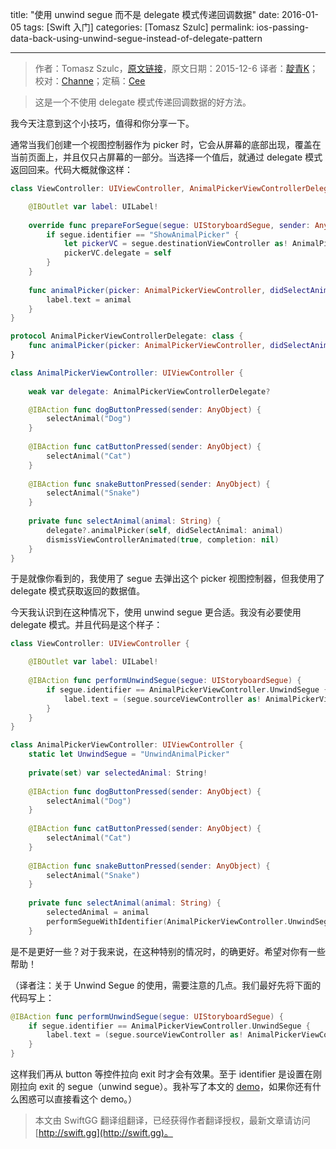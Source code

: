 title: "使用 unwind segue 而不是 delegate 模式传递回调数据"
date: 2016-01-05
tags: [Swift 入门]
categories: [Tomasz Szulc]
permalink: ios-passing-data-back-using-unwind-segue-instead-of-delegate-pattern

---
> 作者：Tomasz Szulc，[原文链接](http://szulctomasz.com/ios-passing-data-back-using-unwind-segue-instead-of-delegate-pattern/)，原文日期：2015-12-6
> 译者：[靛青K](http://blog.dianqk.org/)；校对：[Channe](http://www.jianshu.com/users/7a07113a6597/latest_articles)；定稿：[Cee](https://github.com/Cee)
  







<!--此处开始正文-->

> 这是一个不使用 delegate 模式传递回调数据的好方法。

我今天注意到这个小技巧，值得和你分享一下。

<!--more-->

通常当我们创建一个视图控制器作为 picker 时，它会从屏幕的底部出现，覆盖在当前页面上，并且仅只占屏幕的一部分。当选择一个值后，就通过 delegate 模式返回回来。代码大概就像这样：

```swift
class ViewController: UIViewController, AnimalPickerViewControllerDelegate {

    @IBOutlet var label: UILabel!
    
    override func prepareForSegue(segue: UIStoryboardSegue, sender: AnyObject?) {
        if segue.identifier == "ShowAnimalPicker" {
            let pickerVC = segue.destinationViewController as! AnimalPickerViewController
            pickerVC.delegate = self
        }
    }
    
    func animalPicker(picker: AnimalPickerViewController, didSelectAnimal animal: String) {
        label.text = animal
    }
}
```

```swift
protocol AnimalPickerViewControllerDelegate: class {
    func animalPicker(picker: AnimalPickerViewController, didSelectAnimal animal: String)
}

class AnimalPickerViewController: UIViewController {
    
    weak var delegate: AnimalPickerViewControllerDelegate?

    @IBAction func dogButtonPressed(sender: AnyObject) {
        selectAnimal("Dog")
    }
    
    @IBAction func catButtonPressed(sender: AnyObject) {
        selectAnimal("Cat")
    }
    
    @IBAction func snakeButtonPressed(sender: AnyObject) {
        selectAnimal("Snake")
    }
    
    private func selectAnimal(animal: String) {
        delegate?.animalPicker(self, didSelectAnimal: animal)
        dismissViewControllerAnimated(true, completion: nil)
    }
}
```

于是就像你看到的，我使用了 segue 去弹出这个 picker 视图控制器，但我使用了 delegate 模式获取返回的数据值。

今天我认识到在这种情况下，使用 unwind segue 更合适。我没有必要使用 delegate 模式。并且代码是这个样子：

```swift
class ViewController: UIViewController {

    @IBOutlet var label: UILabel!
    
    @IBAction func performUnwindSegue(segue: UIStoryboardSegue) {
        if segue.identifier == AnimalPickerViewController.UnwindSegue {
            label.text = (segue.sourceViewController as! AnimalPickerViewController).selectedAnimal
        }
    }
}
```

```swift
class AnimalPickerViewController: UIViewController {
    static let UnwindSegue = "UnwindAnimalPicker"
    
    private(set) var selectedAnimal: String!
    
    @IBAction func dogButtonPressed(sender: AnyObject) {
        selectAnimal("Dog")
    }
    
    @IBAction func catButtonPressed(sender: AnyObject) {
        selectAnimal("Cat")
    }
    
    @IBAction func snakeButtonPressed(sender: AnyObject) {
        selectAnimal("Snake")
    }
    
    private func selectAnimal(animal: String) {
        selectedAnimal = animal
        performSegueWithIdentifier(AnimalPickerViewController.UnwindSegue, sender: nil)
    }
```

是不是更好一些？对于我来说，在这种特别的情况时，的确更好。希望对你有一些帮助！

（译者注：关于 Unwind Segue 的使用，需要注意的几点。我们最好先将下面的代码写上：

```swift
@IBAction func performUnwindSegue(segue: UIStoryboardSegue) {
    if segue.identifier == AnimalPickerViewController.UnwindSegue {
        label.text = (segue.sourceViewController as! AnimalPickerViewController).selectedAnimal
    }
}
```

这样我们再从 button 等控件拉向 exit 时才会有效果。至于 identifier 是设置在刚刚拉向 exit 的 segue（unwind segue）。我补写了本文的 [demo](http://github.com/DianQK/StudyUnwindSegue)，如果你还有什么困惑可以直接看这个 demo。）
> 本文由 SwiftGG 翻译组翻译，已经获得作者翻译授权，最新文章请访问 [http://swift.gg](http://swift.gg)。